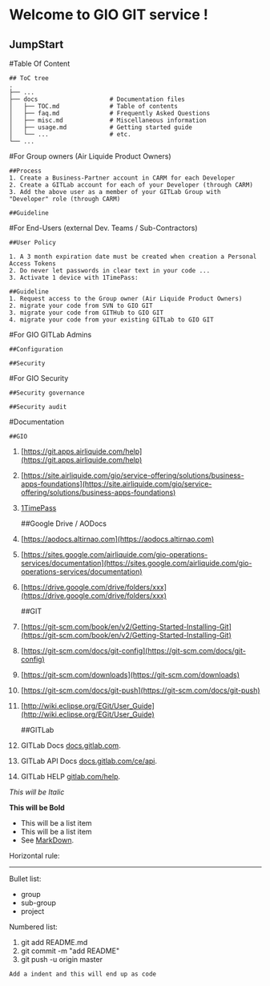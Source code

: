 
Welcome to GIO GIT service !
==============

JumpStart
--------------

#Table Of Content

	## ToC tree
	.
	├── ...
	├── docs                    # Documentation files
	│   ├── TOC.md              # Table of contents
	│   ├── faq.md              # Frequently Asked Questions
	│   ├── misc.md             # Miscellaneous information
	│   ├── usage.md            # Getting started guide
	│   └── ...                 # etc.
	└── ...

#For Group owners (Air Liquide Product Owners)

    ##Process
    1. Create a Business-Partner account in CARM for each Developer
    2. Create a GITLab account for each of your Developer (through CARM)
    3. Add the above user as a member of your GITLab Group with "Developer" role (through CARM)
        
    ##Guideline
    
#For End-Users (external Dev. Teams / Sub-Contractors)

    ##User Policy
    	
    1. A 3 month expiration date must be created when creation a Personal Access Tokens
    2. Do never let passwords in clear text in your code ...
    3. Activate 1 device with 1TimePass:
    
    ##Guideline   
    1. Request access to the Group owner (Air Liquide Product Owners)
    2. migrate your code from SVN to GIO GIT
    3. migrate your code from GITHub to GIO GIT 
    4. migrate your code from your existing GITLab to GIO GIT     
    
#For GIO GITLab Admins

    ##Configuration
    
    ##Security 

#For GIO Security

    ##Security governance
    
    ##Security audit  

#Documentation

    ##GIO
1. [https://git.apps.airliquide.com/help](https://git.apps.airliquide.com/help)
2. [https://site.airliquide.com/gio/service-offering/solutions/business-apps-foundations](https://site.airliquide.com/gio/service-offering/solutions/business-apps-foundations)
3. [1TimePass](https://1timepass.apps.airliquide.com/protected/Help?language=en#03)
    
    ##Google Drive / AODocs
1. [https://aodocs.altirnao.com](https://aodocs.altirnao.com)
2. [https://sites.google.com/airliquide.com/gio-operations-services/documentation](https://sites.google.com/airliquide.com/gio-operations-services/documentation)
3. [https://drive.google.com/drive/folders/xxx](https://drive.google.com/drive/folders/xxx)
    
    
    ##GIT
1. [https://git-scm.com/book/en/v2/Getting-Started-Installing-Git](https://git-scm.com/book/en/v2/Getting-Started-Installing-Git)
2. [https://git-scm.com/docs/git-config](https://git-scm.com/docs/git-config)
3. [https://git-scm.com/downloads](https://git-scm.com/downloads)
4. [https://git-scm.com/docs/git-push](https://git-scm.com/docs/git-push)
5. [http://wiki.eclipse.org/EGit/User_Guide](http://wiki.eclipse.org/EGit/User_Guide)
    	
    	
    ##GITLab
    
1. GITLab Docs [docs.gitlab.com](https://docs.gitlab.com  "GITLab Docs").
2. GITLab API Docs [docs.gitlab.com/ce/api](https://docs.gitlab.com/ce/api "GITLab API Docs").
3. GITLab HELP [gitlab.com/help](https://gitlab.com/help "GITLab HELP"). 

    	            
*This will be Italic*

**This will be Bold**

- This will be a list item
- This will be a list item
- See  [MarkDown](https://en.wikipedia.org/wiki/Markdown "No TITLE"). 

Horizontal rule:

---

Bullet list:

  * group
  * sub-group
  * project

Numbered list:

  1. git add README.md
  2. git commit -m "add README"
  3. git push -u origin master
  
    Add a indent and this will end up as code
    